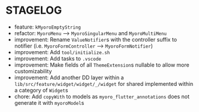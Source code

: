 # STAGELOG

- feature: `kMyoroEmptyString`
- refactor: `MyoroMenu` --> `MyoroSingularMenu` and `MyoroMultiMenu`
- improvement: Rename `ValueNotifier`s with the controller suffix to notifier (i.e. `MyoroFormController` --> `MyoroFormNotifier`)
- improvement: Add `tool/initialize.sh`
- improvement: Add tasks to `.vscode`
- improvement: Make fields of all `ThemeExtension`s nullable to allow more customizability
- improvement: Add another DD layer within a `lib/src/feature/widget/widget/_/widget` for shared implemented within a category of `Widget`s
- chore: Add `copyWith` to models as `myoro_flutter_annotations` does not generate it with `myoroModel`s

